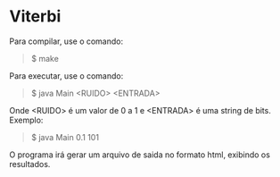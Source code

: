 # Viterbi

Para compilar, use o comando:

>$ make

Para executar, use o comando:

>$ java Main \<RUIDO\> \<ENTRADA\>

Onde \<RUIDO\> é um valor de 0 a 1 e \<ENTRADA\> é uma string de bits. Exemplo:
>$ java Main 0.1 101

O programa irá gerar um arquivo de saida no formato html, exibindo os resultados.
